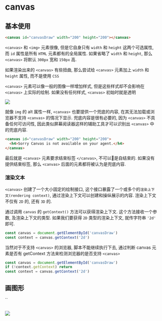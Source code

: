 # canvas

## 基本使用
```html
<canvas id="canvasDraw" width="200" height="200"></canvas>
```
`<canvas>` 和 `<img>` 元素很像, 但是它自身只有 `width` 和 `height` 这两个可选属性, 而 `id` 属性是所有 `HTML` 元素都有的全局属性. 如果省略了 `width` 和 `height`, 那么 `<canvas>` 将默认 `300px` 宽和 `150px` 高.

如果渲染出来的 `<canvas>` 有些扭曲, 那么尝试给 `<canvas>` 元素加上 `width` 和 `height` 属性, 而不是使用 `CSS`

`<canvas>` 元素可以像一般的图像一样增加样式, 但是这些样式却不会影响在 `<canvas>` 上实际的绘制. 如果没有任何样式, `<canvas>` 初始时就是透明

![](../../image/Snipaste_2022-11-12_15-31-40.png)

就像 `img` 的 alt 属性一样, `<canvas>` 也要提供一个兜底的内容, 在其无法加载或浏览器不支持 `<canvas>` 的情况下显示. 兜底内容是很有必要的, 因为 `<canvas>` 不具备任何可访问性, 因此类似屏幕阅读器这样的辅助工具才可以识别出 `<canvas>` 中的兜底内容.
```html
<canvas id="canvasDraw" width="200" height="200">
  <h4>Sorry Canvas is not available on your agent.</h4>
</canvas>
```
最后就是 `<canvas>` 元素要求结束标签 `</canvas>`, 不可以🙅是自结束的. 如果没有提供结束标签, 那么 `<canvas>` 后面的元素都将被认为是兜底内容.

### 渲染文本
`<canvas>` 创建了一个大小固定的绘制接口, 这个接口暴露了一个或多个的`渲染上下文(rendering context)`, 通过渲染上下文可以创建和操纵展示的内容. 渲染上下文不仅有 `2D` 的, 还有 `3D` 的.

通过调用 `canvas` 的 `getContext()` 方法可以获得渲染上下文. 这个方法接收一个参数, 及渲染上下文的类型. 如果我们要获得 `2D` 类型的渲染上下文, 就传字符串 `'2d'` 即可.
```js
const canvas = document.getElementById('canvasDraw')
const context = canvas.getContext('2d')
```
当然对于不支持 `<canvas>` 的浏览器, 脚本不能继续执行下去, 通过判断 canvas 元素是否有 getContext 方法来检测浏览器的是否支持 `<canvas>`

```js
const canvas = document.getElementById('canvasDraw')
if (!context.getContext) return
const context = canvas.getContext('2d')
```

## 画图形

``

```html
```

![](../../image/)